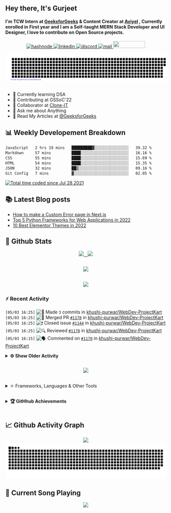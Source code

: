 ## Hey there, It's Gurjeet
#### I'm TCW Intern at [GeeksforGeeks](https://www.geeksforgeeks.org/) & Content Creator at [Aviyel](https://aviyel.com/discussions) , Currently enrolled in First year and I am a Self-taught MERN Stack Developer and UI Designer, I love to contribute on Open Source projects. 

<p align="center">
    <a href="https://gurjeet.hashnode.dev/" target="_blank">
    <img src="https://img.shields.io/badge/@gurjeetsingh-5C87FE?style=for-the-badge&logo=hashnode&logoColor=white" width="130" height="22" alt="hashnode">
    <a href="https://www.linkedin.com/in/gurjeet-singh-virdee-25a476199/" target="_blank">
    <img src="https://img.shields.io/badge/Gurjeet%20Singh%20Virdee-1976D2?style=for-the-badge&logo=linkedin&logoColor=white" width="150" height="22" alt="linkedin">
    <a href="https://discordapp.com/users/916597112882495510" target="_blank">
    <img src="https://img.shields.io/badge/@Guri-5865F2?style=for-the-badge&logo=discord&logoColor=white" width="80" height="22" alt="discord">
    <a href="https://leetcode.com/gurjeetsinghvirdee/" target="_blank">
    <img src="https://img.shields.io/badge/@gurjeetsinghvirdee-FFA116?style=for-the-badge&logo=leetcode&logoColor=white" width="150" height="22" alt="mail">
    <a href = "mailto: gurjeetsinghvirdee@gmail.com" target="_blank"><img src="https://img.shields.io/badge/Say, Hello-D74E43?style=for-the-badge&logo=gmail&logoColor=white" width="100" height="22"></a>
 </p>
 
<p align="center">
    <img src="https://github.com/gurjeetsinghvirdee/gurjeetsinghvirdee/blob/main/gitartwork.svg" />
</p>    
   
 
##         
        
<ul align="left">
  <li> 🏫 Currently learning DSA </li>
  <li> 💜 Contributing at GSSoC'22 </li>
  <li> 🤝 Collaborator at <a href="https://github.com/Rayman-Sodhi/Clone-IT"> Clone-IT </a></li>
  <li> 💬 Ask me about Anything </li>
  <li> 📕 Read My Articles at 
   <a href="https://auth.geeksforgeeks.org/user/gurjeetsinghvirdee/articles" target="_blank">@GeeksforGeeks</a>
 </li>
</ul>  
        
##        
  
## 📊 Weekly Developement Breakdown
  
<!--START_SECTION:waka-->

```text
JavaScript   2 hrs 19 mins   █████████▓░░░░░░░░░░░░░░░   39.32 %
Markdown     57 mins         ████░░░░░░░░░░░░░░░░░░░░░   16.16 %
CSS          55 mins         ████░░░░░░░░░░░░░░░░░░░░░   15.69 %
HTML         54 mins         ████░░░░░░░░░░░░░░░░░░░░░   15.35 %
JSON         32 mins         ██▒░░░░░░░░░░░░░░░░░░░░░░   09.16 %
Git Config   7 mins          ▓░░░░░░░░░░░░░░░░░░░░░░░░   02.05 %
```

<!--END_SECTION:waka--> 

<a href="https://wakatime.com/@ff7098eb-56b3-4619-bbbb-86aad0fce365"><img src="https://wakatime.com/badge/user/ff7098eb-56b3-4619-bbbb-86aad0fce365.svg?style=for-the-badge" alt="Total time coded since Jul 28 2021" /></a>
  
    
## 📚 Latest Blog posts
<!-- BLOG-POST-LIST:START -->
- [How to make a Custom Error page in Next.js](https://gurjeet.hashnode.dev/how-to-make-a-custom-error-page-in-nextjs)
- [Top 5 Python Frameworks for Web Applications in 2022](https://gurjeet.hashnode.dev/top-5-python-frameworks-for-web-applications-in-2022)
- [10 Best Elementor Themes in 2022](https://gurjeet.hashnode.dev/10-best-elementor-themes-in-2022)
<!-- BLOG-POST-LIST:END -->  
  
##
        
## 💫 Github Stats
        
<div align="center">
 <a href="https://github-readme-streak-stats.herokuapp.com/?user=gurjeetsinghvirdee&theme=synthwave" target="_blank">
   <img width="45%" src="https://github-readme-streak-stats.herokuapp.com/?user=gurjeetsinghvirdee&theme=synthwave" /> &nbsp;
 </a>
    
 <a href="https://github-readme-stats.vercel.app/api?username=gurjeetsinghvirdee&show_icons=true&theme=synthwave&include_all_commits=true" target="_blank">
  <img width="45%" src="https://github-readme-stats.vercel.app/api?username=gurjeetsinghvirdee&show_icons=true&theme=synthwave&include_all_commits=true" />
 </a>
</div>      
  
##
        
<div align="center">
   <a href="https://github-readme-stats.vercel.app/api/top-langs/?username=gurjeetsinghvirdee&layout=compact&hide=html&theme=synthwave" target="_blank">
       <img width="43%" src="https://github-readme-stats.vercel.app/api/top-langs/?username=gurjeetsinghvirdee&layout=compact&&theme=synthwave" />  
   </a> 
</div>   

##        
  
<p align="center">
  <img src="https://github-profile-summary-cards.vercel.app/api/cards/profile-details?username=gurjeetsinghvirdee&theme=dracula&hide_border=true" />
</p>
        
### ⚡ Recent Activity     
        
<!--START_SECTION:activity-->  
`[05/03 16:25]` <img alt="📝" src="https://github.com/cheesits456/github-activity-readme/raw/master/icons/commit.png" align="top" height="18"> Made `3` commits in [khushi-purwar/WebDev-ProjectKart](https://github.com/khushi-purwar/WebDev-ProjectKart)  
`[05/03 16:25]` <img alt="🎉" src="https://github.com/cheesits456/github-activity-readme/raw/master/icons/merge.png" align="top" height="18"> Merged PR [`#1170`](https://github.com//khushi-purwar/WebDev-ProjectKart/pull/1170 'Candy Brick Game') in [khushi-purwar/WebDev-ProjectKart](https://github.com/khushi-purwar/WebDev-ProjectKart)  
`[05/03 16:25]` <img alt="❗️" src="https://github.com/cheesits456/github-activity-readme/raw/master/icons/issue.png" align="top" height="18"> Closed issue [`#1144`](https://github.com//khushi-purwar/WebDev-ProjectKart/issues/1144 'Candy Brick Game') in [khushi-purwar/WebDev-ProjectKart](https://github.com/khushi-purwar/WebDev-ProjectKart)  
`[05/03 16:25]` <img alt="🔍" src="https://github.com/cheesits456/github-activity-readme/raw/master/icons/review.png" align="top" height="18"> Reviewed [`#1170`](https://github.com//khushi-purwar/WebDev-ProjectKart/pull/1170 'Candy Brick Game') in [khushi-purwar/WebDev-ProjectKart](https://github.com/khushi-purwar/WebDev-ProjectKart)  
`[05/03 16:15]` <img alt="🗣" src="https://github.com/cheesits456/github-activity-readme/raw/master/icons/comment.png" align="top" height="18"> Commented on [`#1170`](https://github.com//khushi-purwar/WebDev-ProjectKart/issues/1170 'Candy Brick Game') in [khushi-purwar/WebDev-ProjectKart](https://github.com/khushi-purwar/WebDev-ProjectKart)  

<details><summary><b> ⚙️ Show Older Activity</b></summary>

`[05/03 16:13]` <img alt="❗️" src="https://github.com/cheesits456/github-activity-readme/raw/master/icons/issue.png" align="top" height="18"> Closed issue [`#1158`](https://github.com//khushi-purwar/WebDev-ProjectKart/issues/1158 'Airbnb Clone') in [khushi-purwar/WebDev-ProjectKart](https://github.com/khushi-purwar/WebDev-ProjectKart)  
`[05/03 16:13]` <img alt="❗️" src="https://github.com/cheesits456/github-activity-readme/raw/master/icons/issue.png" align="top" height="18"> Reopened issue [`#1158`](https://github.com//khushi-purwar/WebDev-ProjectKart/issues/1158 'Airbnb Clone') in [khushi-purwar/WebDev-ProjectKart](https://github.com/khushi-purwar/WebDev-ProjectKart)  
`[05/03 16:13]` <img alt="❗️" src="https://github.com/cheesits456/github-activity-readme/raw/master/icons/issue.png" align="top" height="18"> Closed issue [`#1158`](https://github.com//khushi-purwar/WebDev-ProjectKart/issues/1158 'Airbnb Clone') in [khushi-purwar/WebDev-ProjectKart](https://github.com/khushi-purwar/WebDev-ProjectKart)  
`[05/03 16:13]` <img alt="🗣" src="https://github.com/cheesits456/github-activity-readme/raw/master/icons/comment.png" align="top" height="18"> Commented on [`#1158`](https://github.com//khushi-purwar/WebDev-ProjectKart/issues/1158 'Airbnb Clone') in [khushi-purwar/WebDev-ProjectKart](https://github.com/khushi-purwar/WebDev-ProjectKart)  
`[05/03 15:37]` <img alt="📝" src="https://github.com/cheesits456/github-activity-readme/raw/master/icons/commit.png" align="top" height="18"> Made `2` commits in [Rayman-Sodhi/Clone-IT](https://github.com/Rayman-Sodhi/Clone-IT)  
`[05/03 15:37]` <img alt="🎉" src="https://github.com/cheesits456/github-activity-readme/raw/master/icons/merge.png" align="top" height="18"> Merged PR [`#431`](https://github.com//Rayman-Sodhi/Clone-IT/pull/431 'Made website changes') in [Rayman-Sodhi/Clone-IT](https://github.com/Rayman-Sodhi/Clone-IT)  
`[05/03 15:37]` <img alt="❗️" src="https://github.com/cheesits456/github-activity-readme/raw/master/icons/issue.png" align="top" height="18"> Closed issue [`#422`](https://github.com//Rayman-Sodhi/Clone-IT/issues/422 'Make changes to the website') in [Rayman-Sodhi/Clone-IT](https://github.com/Rayman-Sodhi/Clone-IT)  
`[05/03 15:36]` <img alt="🔍" src="https://github.com/cheesits456/github-activity-readme/raw/master/icons/review.png" align="top" height="18"> Reviewed [`#431`](https://github.com//Rayman-Sodhi/Clone-IT/pull/431 'Made website changes') in [Rayman-Sodhi/Clone-IT](https://github.com/Rayman-Sodhi/Clone-IT)  
`[05/03 14:21]` <img alt="📝" src="https://github.com/cheesits456/github-activity-readme/raw/master/icons/commit.png" align="top" height="18"> Made `78` commits in [gurjeetsinghvirdee/WebDev-ProjectKart](https://github.com/gurjeetsinghvirdee/WebDev-ProjectKart)  
`[05/03 14:19]` <img alt="📝" src="https://github.com/cheesits456/github-activity-readme/raw/master/icons/commit.png" align="top" height="18"> Made `13` commits in [gurjeetsinghvirdee/GitHubGraduation-2022](https://github.com/gurjeetsinghvirdee/GitHubGraduation-2022)  
`[05/03 13:36]` <img alt="🗣" src="https://github.com/cheesits456/github-activity-readme/raw/master/icons/comment.png" align="top" height="18"> Commented on [`#430`](https://github.com//Rayman-Sodhi/Clone-IT/issues/430 'adding images to zara clone') in [Rayman-Sodhi/Clone-IT](https://github.com/Rayman-Sodhi/Clone-IT)  
`[05/03 13:35]` <img alt="❗️" src="https://github.com/cheesits456/github-activity-readme/raw/master/icons/issue.png" align="top" height="18"> Closed issue [`#429`](https://github.com//Rayman-Sodhi/Clone-IT/issues/429 'Images aren\'t visible in Zara clone') in [Rayman-Sodhi/Clone-IT](https://github.com/Rayman-Sodhi/Clone-IT)  
`[05/03 13:34]` <img alt="🗣" src="https://github.com/cheesits456/github-activity-readme/raw/master/icons/comment.png" align="top" height="18"> Commented on [`#430`](https://github.com//Rayman-Sodhi/Clone-IT/issues/430 'adding images to zara clone') in [Rayman-Sodhi/Clone-IT](https://github.com/Rayman-Sodhi/Clone-IT)  
`[05/03 13:30]` <img alt="📝" src="https://github.com/cheesits456/github-activity-readme/raw/master/icons/commit.png" align="top" height="18"> Made `2` commits in [Rayman-Sodhi/Clone-IT](https://github.com/Rayman-Sodhi/Clone-IT)  
`[05/03 13:30]` <img alt="🎉" src="https://github.com/cheesits456/github-activity-readme/raw/master/icons/merge.png" align="top" height="18"> Merged PR [`#430`](https://github.com//Rayman-Sodhi/Clone-IT/pull/430 'adding images to zara clone') in [Rayman-Sodhi/Clone-IT](https://github.com/Rayman-Sodhi/Clone-IT)  
`[05/03 13:30]` <img alt="🔍" src="https://github.com/cheesits456/github-activity-readme/raw/master/icons/review.png" align="top" height="18"> Reviewed [`#430`](https://github.com//Rayman-Sodhi/Clone-IT/pull/430 'adding images to zara clone') in [Rayman-Sodhi/Clone-IT](https://github.com/Rayman-Sodhi/Clone-IT)  
`[05/03 13:30]` <img alt="🗣" src="https://github.com/cheesits456/github-activity-readme/raw/master/icons/comment.png" align="top" height="18"> Commented on [`#430`](https://github.com//Rayman-Sodhi/Clone-IT/issues/430 'adding images to zara clone') in [Rayman-Sodhi/Clone-IT](https://github.com/Rayman-Sodhi/Clone-IT)  
`[05/03 13:24]` <img alt="🗣" src="https://github.com/cheesits456/github-activity-readme/raw/master/icons/comment.png" align="top" height="18"> Commented on [`#430`](https://github.com//Rayman-Sodhi/Clone-IT/issues/430 'adding images to zara clone') in [Rayman-Sodhi/Clone-IT](https://github.com/Rayman-Sodhi/Clone-IT)  
`[05/03 13:18]` <img alt="🗣" src="https://github.com/cheesits456/github-activity-readme/raw/master/icons/comment.png" align="top" height="18"> Commented on [`#1159`](https://github.com//khushi-purwar/WebDev-ProjectKart/issues/1159 'HealthyZone...-website ') in [khushi-purwar/WebDev-ProjectKart](https://github.com/khushi-purwar/WebDev-ProjectKart)  
`[05/03 13:09]` <img alt="🗣" src="https://github.com/cheesits456/github-activity-readme/raw/master/icons/comment.png" align="top" height="18"> Commented on [`#1159`](https://github.com//khushi-purwar/WebDev-ProjectKart/issues/1159 'HealthyZone...-website ') in [khushi-purwar/WebDev-ProjectKart](https://github.com/khushi-purwar/WebDev-ProjectKart)  
`[05/03 10:17]` <img alt="❗️" src="https://github.com/cheesits456/github-activity-readme/raw/master/icons/issue.png" align="top" height="18"> Closed issue [`#190`](https://github.com//Rayman-Sodhi/Clone-IT/issues/190 'AppleClone TV&Home Page ') in [Rayman-Sodhi/Clone-IT](https://github.com/Rayman-Sodhi/Clone-IT)  
`[05/03 10:15]` <img alt="❗️" src="https://github.com/cheesits456/github-activity-readme/raw/master/icons/issue.png" align="top" height="18"> Opened issue [`#1158`](https://github.com//khushi-purwar/WebDev-ProjectKart/issues/1158 'Airbnb Clone') in [khushi-purwar/WebDev-ProjectKart](https://github.com/khushi-purwar/WebDev-ProjectKart)  
`[05/03 10:13]` <img alt="🗣" src="https://github.com/cheesits456/github-activity-readme/raw/master/icons/comment.png" align="top" height="18"> Commented on [`#428`](https://github.com//Rayman-Sodhi/Clone-IT/issues/428 'Website changes made') in [Rayman-Sodhi/Clone-IT](https://github.com/Rayman-Sodhi/Clone-IT)  
`[05/03 10:08]` <img alt="📝" src="https://github.com/cheesits456/github-activity-readme/raw/master/icons/commit.png" align="top" height="18"> Made `3` commits in [khushi-purwar/WebDev-ProjectKart](https://github.com/khushi-purwar/WebDev-ProjectKart)  
`[05/03 10:08]` <img alt="🎉" src="https://github.com/cheesits456/github-activity-readme/raw/master/icons/merge.png" align="top" height="18"> Merged PR [`#1157`](https://github.com//khushi-purwar/WebDev-ProjectKart/pull/1157 'Moto Racing🚗') in [khushi-purwar/WebDev-ProjectKart](https://github.com/khushi-purwar/WebDev-ProjectKart)  
`[05/03 10:08]` <img alt="❗️" src="https://github.com/cheesits456/github-activity-readme/raw/master/icons/issue.png" align="top" height="18"> Closed issue [`#1103`](https://github.com//khushi-purwar/WebDev-ProjectKart/issues/1103 'Car Racing Game🚗') in [khushi-purwar/WebDev-ProjectKart](https://github.com/khushi-purwar/WebDev-ProjectKart)  
`[05/03 10:07]` <img alt="🔍" src="https://github.com/cheesits456/github-activity-readme/raw/master/icons/review.png" align="top" height="18"> Reviewed [`#1157`](https://github.com//khushi-purwar/WebDev-ProjectKart/pull/1157 'Moto Racing🚗') in [khushi-purwar/WebDev-ProjectKart](https://github.com/khushi-purwar/WebDev-ProjectKart)  
`[05/03 09:59]` <img alt="🔍" src="https://github.com/cheesits456/github-activity-readme/raw/master/icons/review.png" align="top" height="18"> Reviewed [`#428`](https://github.com//Rayman-Sodhi/Clone-IT/pull/428 'Website changes made') in [Rayman-Sodhi/Clone-IT](https://github.com/Rayman-Sodhi/Clone-IT)  
`[05/03 09:57]` <img alt="🗣" src="https://github.com/cheesits456/github-activity-readme/raw/master/icons/comment.png" align="top" height="18"> Commented on [`#430`](https://github.com//Rayman-Sodhi/Clone-IT/issues/430 'adding images to zara clone') in [Rayman-Sodhi/Clone-IT](https://github.com/Rayman-Sodhi/Clone-IT)  
`[05/03 09:37]` <img alt="❗️" src="https://github.com/cheesits456/github-activity-readme/raw/master/icons/issue.png" align="top" height="18"> Closed issue [`#1151`](https://github.com//khushi-purwar/WebDev-ProjectKart/issues/1151 'add Book store ') in [khushi-purwar/WebDev-ProjectKart](https://github.com/khushi-purwar/WebDev-ProjectKart)  
`[05/03 09:37]` <img alt="❗️" src="https://github.com/cheesits456/github-activity-readme/raw/master/icons/issue.png" align="top" height="18"> Closed issue [`#1115`](https://github.com//khushi-purwar/WebDev-ProjectKart/issues/1115 'wall breaker') in [khushi-purwar/WebDev-ProjectKart](https://github.com/khushi-purwar/WebDev-ProjectKart)  
`[05/03 09:33]` <img alt="📝" src="https://github.com/cheesits456/github-activity-readme/raw/master/icons/commit.png" align="top" height="18"> Made `2` commits in [khushi-purwar/WebDev-ProjectKart](https://github.com/khushi-purwar/WebDev-ProjectKart)  
`[05/03 09:33]` <img alt="🎉" src="https://github.com/cheesits456/github-activity-readme/raw/master/icons/merge.png" align="top" height="18"> Merged PR [`#1150`](https://github.com//khushi-purwar/WebDev-ProjectKart/pull/1150 'adding github profile') in [khushi-purwar/WebDev-ProjectKart](https://github.com/khushi-purwar/WebDev-ProjectKart)  
`[05/03 09:33]` <img alt="🔍" src="https://github.com/cheesits456/github-activity-readme/raw/master/icons/review.png" align="top" height="18"> Reviewed [`#1150`](https://github.com//khushi-purwar/WebDev-ProjectKart/pull/1150 'adding github profile') in [khushi-purwar/WebDev-ProjectKart](https://github.com/khushi-purwar/WebDev-ProjectKart)  
`[05/03 09:32]` <img alt="📝" src="https://github.com/cheesits456/github-activity-readme/raw/master/icons/commit.png" align="top" height="18"> Made `2` commits in [khushi-purwar/WebDev-ProjectKart](https://github.com/khushi-purwar/WebDev-ProjectKart)  
`[05/03 09:32]` <img alt="🎉" src="https://github.com/cheesits456/github-activity-readme/raw/master/icons/merge.png" align="top" height="18"> Merged PR [`#1152`](https://github.com//khushi-purwar/WebDev-ProjectKart/pull/1152 'Book Store ') in [khushi-purwar/WebDev-ProjectKart](https://github.com/khushi-purwar/WebDev-ProjectKart)  
`[05/03 09:32]` <img alt="🔍" src="https://github.com/cheesits456/github-activity-readme/raw/master/icons/review.png" align="top" height="18"> Reviewed [`#1152`](https://github.com//khushi-purwar/WebDev-ProjectKart/pull/1152 'Book Store ') in [khushi-purwar/WebDev-ProjectKart](https://github.com/khushi-purwar/WebDev-ProjectKart)  
`[05/03 09:31]` <img alt="🔍" src="https://github.com/cheesits456/github-activity-readme/raw/master/icons/review.png" align="top" height="18"> Reviewed [`#1154`](https://github.com//khushi-purwar/WebDev-ProjectKart/pull/1154 'Weather forecast') in [khushi-purwar/WebDev-ProjectKart](https://github.com/khushi-purwar/WebDev-ProjectKart)  
`[05/03 09:30]` <img alt="📝" src="https://github.com/cheesits456/github-activity-readme/raw/master/icons/commit.png" align="top" height="18"> Made `12` commits in [khushi-purwar/WebDev-ProjectKart](https://github.com/khushi-purwar/WebDev-ProjectKart)  
`[05/03 09:30]` <img alt="🎉" src="https://github.com/cheesits456/github-activity-readme/raw/master/icons/merge.png" align="top" height="18"> Merged PR [`#1137`](https://github.com//khushi-purwar/WebDev-ProjectKart/pull/1137 'Flash Cards') in [khushi-purwar/WebDev-ProjectKart](https://github.com/khushi-purwar/WebDev-ProjectKart)  
`[05/03 09:30]` <img alt="❗️" src="https://github.com/cheesits456/github-activity-readme/raw/master/icons/issue.png" align="top" height="18"> Closed issue [`#1081`](https://github.com//khushi-purwar/WebDev-ProjectKart/issues/1081 'Flash Cards') in [khushi-purwar/WebDev-ProjectKart](https://github.com/khushi-purwar/WebDev-ProjectKart)  
`[05/03 09:29]` <img alt="🔍" src="https://github.com/cheesits456/github-activity-readme/raw/master/icons/review.png" align="top" height="18"> Reviewed [`#1137`](https://github.com//khushi-purwar/WebDev-ProjectKart/pull/1137 'Flash Cards') in [khushi-purwar/WebDev-ProjectKart](https://github.com/khushi-purwar/WebDev-ProjectKart)  
`[05/03 09:28]` <img alt="📝" src="https://github.com/cheesits456/github-activity-readme/raw/master/icons/commit.png" align="top" height="18"> Made `5` commits in [khushi-purwar/WebDev-ProjectKart](https://github.com/khushi-purwar/WebDev-ProjectKart)  
`[05/03 09:28]` <img alt="🎉" src="https://github.com/cheesits456/github-activity-readme/raw/master/icons/merge.png" align="top" height="18"> Merged PR [`#1140`](https://github.com//khushi-purwar/WebDev-ProjectKart/pull/1140 'Added Automorphic Number Checker') in [khushi-purwar/WebDev-ProjectKart](https://github.com/khushi-purwar/WebDev-ProjectKart)  
`[05/03 09:28]` <img alt="❗️" src="https://github.com/cheesits456/github-activity-readme/raw/master/icons/issue.png" align="top" height="18"> Closed issue [`#1014`](https://github.com//khushi-purwar/WebDev-ProjectKart/issues/1014 'Adding an Automorphic Number Checker') in [khushi-purwar/WebDev-ProjectKart](https://github.com/khushi-purwar/WebDev-ProjectKart)  
`[05/03 09:27]` <img alt="🔍" src="https://github.com/cheesits456/github-activity-readme/raw/master/icons/review.png" align="top" height="18"> Reviewed [`#1140`](https://github.com//khushi-purwar/WebDev-ProjectKart/pull/1140 'Added Automorphic Number Checker') in [khushi-purwar/WebDev-ProjectKart](https://github.com/khushi-purwar/WebDev-ProjectKart)  
`[05/03 08:50]` <img alt="✅" src="https://github.com/cheesits456/github-activity-readme/raw/master/icons/pr-open.png" align="top" height="18"> Opened PR [`#824`](https://github.com//education/GitHubGraduation-2022/pull/824 'Added gurjeetsinghvirdee.md') in [education/GitHubGraduation-2022](https://github.com/education/GitHubGraduation-2022)  
`[05/03 08:49]` <img alt="📝" src="https://github.com/cheesits456/github-activity-readme/raw/master/icons/commit.png" align="top" height="18"> Made `1` commit in [gurjeetsinghvirdee/GitHubGraduation-2022](https://github.com/gurjeetsinghvirdee/GitHubGraduation-2022)  
`[05/03 08:45]` <img alt="🍴" src="https://github.com/cheesits456/github-activity-readme/raw/master/icons/fork.png" align="top" height="18"> Forked [education/GitHubGraduation-2022](https://github.com/education/GitHubGraduation-2022) to [gurjeetsinghvirdee/GitHubGraduation-2022](https://github.com/gurjeetsinghvirdee/GitHubGraduation-2022)  
`[05/03 08:37]` <img alt="📝" src="https://github.com/cheesits456/github-activity-readme/raw/master/icons/commit.png" align="top" height="18"> Made `3` commits in [gurjeetsinghvirdee/GitHubGraduation-2022](https://github.com/gurjeetsinghvirdee/GitHubGraduation-2022)  
`[05/03 08:23]` <img alt="✅" src="https://github.com/cheesits456/github-activity-readme/raw/master/icons/pr-open.png" align="top" height="18"> Opened PR [`#681`](https://github.com//education/GitHubGraduation-2022/pull/681 'Added gurjeetsinghvirdee.md') in [education/GitHubGraduation-2022](https://github.com/education/GitHubGraduation-2022)  
`[05/03 08:22]` <img alt="📝" src="https://github.com/cheesits456/github-activity-readme/raw/master/icons/commit.png" align="top" height="18"> Made `1` commit in [gurjeetsinghvirdee/GitHubGraduation-2022](https://github.com/gurjeetsinghvirdee/GitHubGraduation-2022)  
`[05/03 08:19]` <img alt="🍴" src="https://github.com/cheesits456/github-activity-readme/raw/master/icons/fork.png" align="top" height="18"> Forked [education/GitHubGraduation-2022](https://github.com/education/GitHubGraduation-2022) to [gurjeetsinghvirdee/GitHubGraduation-2022](https://github.com/gurjeetsinghvirdee/GitHubGraduation-2022)  
`[05/03 08:18]` <img alt="❌" src="https://github.com/cheesits456/github-activity-readme/raw/master/icons/pr-close.png" align="top" height="18"> Closed PR [`#609`](https://github.com//education/GitHubGraduation-2022/pull/609 'Create gurjeetsinghvirdee.md') in [education/GitHubGraduation-2022](https://github.com/education/GitHubGraduation-2022)  
`[05/03 08:12]` <img alt="✅" src="https://github.com/cheesits456/github-activity-readme/raw/master/icons/pr-open.png" align="top" height="18"> Opened PR [`#609`](https://github.com//education/GitHubGraduation-2022/pull/609 'Create gurjeetsinghvirdee.md') in [education/GitHubGraduation-2022](https://github.com/education/GitHubGraduation-2022)  
`[05/03 08:11]` <img alt="📝" src="https://github.com/cheesits456/github-activity-readme/raw/master/icons/commit.png" align="top" height="18"> Made `6` commits in [gurjeetsinghvirdee/GitHubGraduation-2022](https://github.com/gurjeetsinghvirdee/GitHubGraduation-2022)  
`[05/03 07:53]` <img alt="🍴" src="https://github.com/cheesits456/github-activity-readme/raw/master/icons/fork.png" align="top" height="18"> Forked [education/GitHubGraduation-2022](https://github.com/education/GitHubGraduation-2022) to [gurjeetsinghvirdee/GitHubGraduation-2022](https://github.com/gurjeetsinghvirdee/GitHubGraduation-2022)  
`[05/03 07:47]` <img alt="📝" src="https://github.com/cheesits456/github-activity-readme/raw/master/icons/commit.png" align="top" height="18"> Made `6` commits in [khushi-purwar/WebDev-ProjectKart](https://github.com/khushi-purwar/WebDev-ProjectKart)  
`[05/03 07:47]` <img alt="🎉" src="https://github.com/cheesits456/github-activity-readme/raw/master/icons/merge.png" align="top" height="18"> Merged PR [`#1135`](https://github.com//khushi-purwar/WebDev-ProjectKart/pull/1135 'Weight Converter') in [khushi-purwar/WebDev-ProjectKart](https://github.com/khushi-purwar/WebDev-ProjectKart)  
`[05/03 07:47]` <img alt="🗣" src="https://github.com/cheesits456/github-activity-readme/raw/master/icons/comment.png" align="top" height="18"> Commented on [`#1135`](https://github.com//khushi-purwar/WebDev-ProjectKart/issues/1135 'Weight Converter') in [khushi-purwar/WebDev-ProjectKart](https://github.com/khushi-purwar/WebDev-ProjectKart)  
`[05/03 07:46]` <img alt="🔍" src="https://github.com/cheesits456/github-activity-readme/raw/master/icons/review.png" align="top" height="18"> Reviewed [`#1135`](https://github.com//khushi-purwar/WebDev-ProjectKart/pull/1135 'Weight Converter') in [khushi-purwar/WebDev-ProjectKart](https://github.com/khushi-purwar/WebDev-ProjectKart)  
`[05/03 05:38]` <img alt="📝" src="https://github.com/cheesits456/github-activity-readme/raw/master/icons/commit.png" align="top" height="18"> Made `2` commits in [khushi-purwar/WebDev-ProjectKart](https://github.com/khushi-purwar/WebDev-ProjectKart)  
`[05/03 05:38]` <img alt="🎉" src="https://github.com/cheesits456/github-activity-readme/raw/master/icons/merge.png" align="top" height="18"> Merged PR [`#1110`](https://github.com//khushi-purwar/WebDev-ProjectKart/pull/1110 'Added COVID-19 Blog site') in [khushi-purwar/WebDev-ProjectKart](https://github.com/khushi-purwar/WebDev-ProjectKart)  
`[05/03 05:38]` <img alt="❗️" src="https://github.com/cheesits456/github-activity-readme/raw/master/icons/issue.png" align="top" height="18"> Closed issue [`#861`](https://github.com//khushi-purwar/WebDev-ProjectKart/issues/861 'Add COVID-19 Blog site') in [khushi-purwar/WebDev-ProjectKart](https://github.com/khushi-purwar/WebDev-ProjectKart)  
`[05/03 05:37]` <img alt="🔍" src="https://github.com/cheesits456/github-activity-readme/raw/master/icons/review.png" align="top" height="18"> Reviewed [`#1110`](https://github.com//khushi-purwar/WebDev-ProjectKart/pull/1110 'Added COVID-19 Blog site') in [khushi-purwar/WebDev-ProjectKart](https://github.com/khushi-purwar/WebDev-ProjectKart)  
`[05/03 05:36]` <img alt="🔍" src="https://github.com/cheesits456/github-activity-readme/raw/master/icons/review.png" align="top" height="18"> Reviewed [`#1128`](https://github.com//khushi-purwar/WebDev-ProjectKart/pull/1128 'Adding a Personal Portfolio Template') in [khushi-purwar/WebDev-ProjectKart](https://github.com/khushi-purwar/WebDev-ProjectKart)  
`[05/03 05:36]` <img alt="🔍" src="https://github.com/cheesits456/github-activity-readme/raw/master/icons/review.png" align="top" height="18"> Reviewed [`#1128`](https://github.com//khushi-purwar/WebDev-ProjectKart/pull/1128 'Adding a Personal Portfolio Template') in [khushi-purwar/WebDev-ProjectKart](https://github.com/khushi-purwar/WebDev-ProjectKart)  
`[05/03 05:34]` <img alt="📝" src="https://github.com/cheesits456/github-activity-readme/raw/master/icons/commit.png" align="top" height="18"> Made `17` commits in [khushi-purwar/WebDev-ProjectKart](https://github.com/khushi-purwar/WebDev-ProjectKart)  
`[05/03 05:34]` <img alt="🎉" src="https://github.com/cheesits456/github-activity-readme/raw/master/icons/merge.png" align="top" height="18"> Merged PR [`#1145`](https://github.com//khushi-purwar/WebDev-ProjectKart/pull/1145 'Flip Card Game') in [khushi-purwar/WebDev-ProjectKart](https://github.com/khushi-purwar/WebDev-ProjectKart)  
`[05/03 05:34]` <img alt="❗️" src="https://github.com/cheesits456/github-activity-readme/raw/master/icons/issue.png" align="top" height="18"> Closed issue [`#858`](https://github.com//khushi-purwar/WebDev-ProjectKart/issues/858 'Flip Card Game') in [khushi-purwar/WebDev-ProjectKart](https://github.com/khushi-purwar/WebDev-ProjectKart)  
`[05/03 05:34]` <img alt="🔍" src="https://github.com/cheesits456/github-activity-readme/raw/master/icons/review.png" align="top" height="18"> Reviewed [`#1145`](https://github.com//khushi-purwar/WebDev-ProjectKart/pull/1145 'Flip Card Game') in [khushi-purwar/WebDev-ProjectKart](https://github.com/khushi-purwar/WebDev-ProjectKart)  
`[05/03 05:33]` <img alt="🗣" src="https://github.com/cheesits456/github-activity-readme/raw/master/icons/comment.png" align="top" height="18"> Commented on [`#1105`](https://github.com//khushi-purwar/WebDev-ProjectKart/issues/1105 'Added Location Tracker') in [khushi-purwar/WebDev-ProjectKart](https://github.com/khushi-purwar/WebDev-ProjectKart)  
`[05/03 05:02]` <img alt="🗣" src="https://github.com/cheesits456/github-activity-readme/raw/master/icons/comment.png" align="top" height="18"> Commented on [`#1145`](https://github.com//khushi-purwar/WebDev-ProjectKart/issues/1145 'Flip Card Game') in [khushi-purwar/WebDev-ProjectKart](https://github.com/khushi-purwar/WebDev-ProjectKart)  
`[05/03 04:38]` <img alt="📝" src="https://github.com/cheesits456/github-activity-readme/raw/master/icons/commit.png" align="top" height="18"> Made `3` commits in [khushi-purwar/WebDev-ProjectKart](https://github.com/khushi-purwar/WebDev-ProjectKart)  
`[05/03 04:38]` <img alt="🎉" src="https://github.com/cheesits456/github-activity-readme/raw/master/icons/merge.png" align="top" height="18"> Merged PR [`#1126`](https://github.com//khushi-purwar/WebDev-ProjectKart/pull/1126 'Syntra Digital Agency UI added') in [khushi-purwar/WebDev-ProjectKart](https://github.com/khushi-purwar/WebDev-ProjectKart)  
`[05/03 04:38]` <img alt="❗️" src="https://github.com/cheesits456/github-activity-readme/raw/master/icons/issue.png" align="top" height="18"> Closed issue [`#1104`](https://github.com//khushi-purwar/WebDev-ProjectKart/issues/1104 'Syntra Digital Agency UI') in [khushi-purwar/WebDev-ProjectKart](https://github.com/khushi-purwar/WebDev-ProjectKart)  
`[05/03 04:38]` <img alt="🔍" src="https://github.com/cheesits456/github-activity-readme/raw/master/icons/review.png" align="top" height="18"> Reviewed [`#1126`](https://github.com//khushi-purwar/WebDev-ProjectKart/pull/1126 'Syntra Digital Agency UI added') in [khushi-purwar/WebDev-ProjectKart](https://github.com/khushi-purwar/WebDev-ProjectKart)  
`[05/03 04:36]` <img alt="📝" src="https://github.com/cheesits456/github-activity-readme/raw/master/icons/commit.png" align="top" height="18"> Made `2` commits in [khushi-purwar/WebDev-ProjectKart](https://github.com/khushi-purwar/WebDev-ProjectKart)  
`[05/03 04:36]` <img alt="🎉" src="https://github.com/cheesits456/github-activity-readme/raw/master/icons/merge.png" align="top" height="18"> Merged PR [`#1116`](https://github.com//khushi-purwar/WebDev-ProjectKart/pull/1116 'wall breaker') in [khushi-purwar/WebDev-ProjectKart](https://github.com/khushi-purwar/WebDev-ProjectKart)  
`[05/03 04:36]` <img alt="🔍" src="https://github.com/cheesits456/github-activity-readme/raw/master/icons/review.png" align="top" height="18"> Reviewed [`#1116`](https://github.com//khushi-purwar/WebDev-ProjectKart/pull/1116 'wall breaker') in [khushi-purwar/WebDev-ProjectKart](https://github.com/khushi-purwar/WebDev-ProjectKart)  
`[05/03 04:34]` <img alt="📝" src="https://github.com/cheesits456/github-activity-readme/raw/master/icons/commit.png" align="top" height="18"> Made `11` commits in [khushi-purwar/WebDev-ProjectKart](https://github.com/khushi-purwar/WebDev-ProjectKart)  
`[05/03 04:34]` <img alt="🎉" src="https://github.com/cheesits456/github-activity-readme/raw/master/icons/merge.png" align="top" height="18"> Merged PR [`#1136`](https://github.com//khushi-purwar/WebDev-ProjectKart/pull/1136 'Budget App') in [khushi-purwar/WebDev-ProjectKart](https://github.com/khushi-purwar/WebDev-ProjectKart)  
`[05/03 04:34]` <img alt="❗️" src="https://github.com/cheesits456/github-activity-readme/raw/master/icons/issue.png" align="top" height="18"> Closed issue [`#1065`](https://github.com//khushi-purwar/WebDev-ProjectKart/issues/1065 'Budget App') in [khushi-purwar/WebDev-ProjectKart](https://github.com/khushi-purwar/WebDev-ProjectKart)  
`[05/03 04:34]` <img alt="🔍" src="https://github.com/cheesits456/github-activity-readme/raw/master/icons/review.png" align="top" height="18"> Reviewed [`#1136`](https://github.com//khushi-purwar/WebDev-ProjectKart/pull/1136 'Budget App') in [khushi-purwar/WebDev-ProjectKart](https://github.com/khushi-purwar/WebDev-ProjectKart)  
`[05/03 04:33]` <img alt="📝" src="https://github.com/cheesits456/github-activity-readme/raw/master/icons/commit.png" align="top" height="18"> Made `3` commits in [khushi-purwar/WebDev-ProjectKart](https://github.com/khushi-purwar/WebDev-ProjectKart)  
`[05/03 04:33]` <img alt="🎉" src="https://github.com/cheesits456/github-activity-readme/raw/master/icons/merge.png" align="top" height="18"> Merged PR [`#1108`](https://github.com//khushi-purwar/WebDev-ProjectKart/pull/1108 'Snapchat clone') in [khushi-purwar/WebDev-ProjectKart](https://github.com/khushi-purwar/WebDev-ProjectKart)  
`[05/03 04:33]` <img alt="❗️" src="https://github.com/cheesits456/github-activity-readme/raw/master/icons/issue.png" align="top" height="18"> Closed issue [`#915`](https://github.com//khushi-purwar/WebDev-ProjectKart/issues/915 'Add Snapchat Clone') in [khushi-purwar/WebDev-ProjectKart](https://github.com/khushi-purwar/WebDev-ProjectKart)  
`[05/03 04:33]` <img alt="📝" src="https://github.com/cheesits456/github-activity-readme/raw/master/icons/commit.png" align="top" height="18"> Made `3` commits in [khushi-purwar/WebDev-ProjectKart](https://github.com/khushi-purwar/WebDev-ProjectKart)  
`[05/03 04:33]` <img alt="🎉" src="https://github.com/cheesits456/github-activity-readme/raw/master/icons/merge.png" align="top" height="18"> Merged PR [`#1111`](https://github.com//khushi-purwar/WebDev-ProjectKart/pull/1111 'Issue 1085-Created Landing Page of a Gym Webste') in [khushi-purwar/WebDev-ProjectKart](https://github.com/khushi-purwar/WebDev-ProjectKart)  
`[05/03 04:33]` <img alt="❗️" src="https://github.com/cheesits456/github-activity-readme/raw/master/icons/issue.png" align="top" height="18"> Closed issue [`#1085`](https://github.com//khushi-purwar/WebDev-ProjectKart/issues/1085 'Landing Page of a Gym Website') in [khushi-purwar/WebDev-ProjectKart](https://github.com/khushi-purwar/WebDev-ProjectKart)  
`[05/03 04:32]` <img alt="📝" src="https://github.com/cheesits456/github-activity-readme/raw/master/icons/commit.png" align="top" height="18"> Made `4` commits in [khushi-purwar/WebDev-ProjectKart](https://github.com/khushi-purwar/WebDev-ProjectKart)  
`[05/03 04:32]` <img alt="🎉" src="https://github.com/cheesits456/github-activity-readme/raw/master/icons/merge.png" align="top" height="18"> Merged PR [`#1147`](https://github.com//khushi-purwar/WebDev-ProjectKart/pull/1147 'PUMA-Clone created') in [khushi-purwar/WebDev-ProjectKart](https://github.com/khushi-purwar/WebDev-ProjectKart)  
`[05/03 04:32]` <img alt="❗️" src="https://github.com/cheesits456/github-activity-readme/raw/master/icons/issue.png" align="top" height="18"> Closed issue [`#740`](https://github.com//khushi-purwar/WebDev-ProjectKart/issues/740 'Create a UI Clone of Puma India') in [khushi-purwar/WebDev-ProjectKart](https://github.com/khushi-purwar/WebDev-ProjectKart)  
`[05/03 04:32]` <img alt="📝" src="https://github.com/cheesits456/github-activity-readme/raw/master/icons/commit.png" align="top" height="18"> Made `2` commits in [khushi-purwar/WebDev-ProjectKart](https://github.com/khushi-purwar/WebDev-ProjectKart)  
`[05/03 04:32]` <img alt="🎉" src="https://github.com/cheesits456/github-activity-readme/raw/master/icons/merge.png" align="top" height="18"> Merged PR [`#1148`](https://github.com//khushi-purwar/WebDev-ProjectKart/pull/1148 'adding music player') in [khushi-purwar/WebDev-ProjectKart](https://github.com/khushi-purwar/WebDev-ProjectKart)  
`[05/03 04:31]` <img alt="🔍" src="https://github.com/cheesits456/github-activity-readme/raw/master/icons/review.png" align="top" height="18"> Reviewed [`#1105`](https://github.com//khushi-purwar/WebDev-ProjectKart/pull/1105 'Added Location Tracker') in [khushi-purwar/WebDev-ProjectKart](https://github.com/khushi-purwar/WebDev-ProjectKart)  
`[05/03 04:31]` <img alt="🗣" src="https://github.com/cheesits456/github-activity-readme/raw/master/icons/comment.png" align="top" height="18"> Commented on [`#337`](https://github.com//khushi-purwar/WebDev-ProjectKart/issues/337 'Added DnD Dashboard Clone code to the repo!') in [khushi-purwar/WebDev-ProjectKart](https://github.com/khushi-purwar/WebDev-ProjectKart)  
`[05/03 04:29]` <img alt="🔍" src="https://github.com/cheesits456/github-activity-readme/raw/master/icons/review.png" align="top" height="18"> Reviewed [`#1108`](https://github.com//khushi-purwar/WebDev-ProjectKart/pull/1108 'Snapchat clone') in [khushi-purwar/WebDev-ProjectKart](https://github.com/khushi-purwar/WebDev-ProjectKart)  
`[05/03 04:28]` <img alt="🔍" src="https://github.com/cheesits456/github-activity-readme/raw/master/icons/review.png" align="top" height="18"> Reviewed [`#1147`](https://github.com//khushi-purwar/WebDev-ProjectKart/pull/1147 'PUMA-Clone created') in [khushi-purwar/WebDev-ProjectKart](https://github.com/khushi-purwar/WebDev-ProjectKart)  
`[05/03 04:24]` <img alt="🔍" src="https://github.com/cheesits456/github-activity-readme/raw/master/icons/review.png" align="top" height="18"> Reviewed [`#1111`](https://github.com//khushi-purwar/WebDev-ProjectKart/pull/1111 'Issue 1085-Created Landing Page of a Gym Webste') in [khushi-purwar/WebDev-ProjectKart](https://github.com/khushi-purwar/WebDev-ProjectKart)  
`[05/03 04:23]` <img alt="❗️" src="https://github.com/cheesits456/github-activity-readme/raw/master/icons/issue.png" align="top" height="18"> Closed issue [`#1102`](https://github.com//khushi-purwar/WebDev-ProjectKart/issues/1102 'Read Me First ⚠️') in [khushi-purwar/WebDev-ProjectKart](https://github.com/khushi-purwar/WebDev-ProjectKart)  
`[05/03 04:22]` <img alt="🗣" src="https://github.com/cheesits456/github-activity-readme/raw/master/icons/comment.png" align="top" height="18"> Commented on [`#1146`](https://github.com//khushi-purwar/WebDev-ProjectKart/issues/1146 'Want to Improve the ui of breakout game') in [khushi-purwar/WebDev-ProjectKart](https://github.com/khushi-purwar/WebDev-ProjectKart)  
`[05/03 04:21]` <img alt="❌" src="https://github.com/cheesits456/github-activity-readme/raw/master/icons/pr-close.png" align="top" height="18"> Closed PR [`#337`](https://github.com//khushi-purwar/WebDev-ProjectKart/pull/337 'Added DnD Dashboard Clone code to the repo!') in [khushi-purwar/WebDev-ProjectKart](https://github.com/khushi-purwar/WebDev-ProjectKart)  
`[05/03 04:18]` <img alt="🔍" src="https://github.com/cheesits456/github-activity-readme/raw/master/icons/review.png" align="top" height="18"> Reviewed [`#1147`](https://github.com//khushi-purwar/WebDev-ProjectKart/pull/1147 'PUMA-Clone created') in [khushi-purwar/WebDev-ProjectKart](https://github.com/khushi-purwar/WebDev-ProjectKart)  
`[05/03 04:16]` <img alt="🔍" src="https://github.com/cheesits456/github-activity-readme/raw/master/icons/review.png" align="top" height="18"> Reviewed [`#1145`](https://github.com//khushi-purwar/WebDev-ProjectKart/pull/1145 'Flip Card Game') in [khushi-purwar/WebDev-ProjectKart](https://github.com/khushi-purwar/WebDev-ProjectKart)  
`[05/03 04:16]` <img alt="🗣" src="https://github.com/cheesits456/github-activity-readme/raw/master/icons/comment.png" align="top" height="18"> Commented on [`#1145`](https://github.com//khushi-purwar/WebDev-ProjectKart/issues/1145 'Flip Card Game') in [khushi-purwar/WebDev-ProjectKart](https://github.com/khushi-purwar/WebDev-ProjectKart)  
`[05/03 04:15]` <img alt="🔍" src="https://github.com/cheesits456/github-activity-readme/raw/master/icons/review.png" align="top" height="18"> Reviewed [`#1148`](https://github.com//khushi-purwar/WebDev-ProjectKart/pull/1148 'adding music player') in [khushi-purwar/WebDev-ProjectKart](https://github.com/khushi-purwar/WebDev-ProjectKart)  
`[05/03 04:14]` <img alt="📝" src="https://github.com/cheesits456/github-activity-readme/raw/master/icons/commit.png" align="top" height="18"> Made `1` commit in [khushi-purwar/WebDev-ProjectKart](https://github.com/khushi-purwar/WebDev-ProjectKart)  
`[05/02 17:07]` <img alt="📝" src="https://github.com/cheesits456/github-activity-readme/raw/master/icons/commit.png" align="top" height="18"> Made `38` commits in [gurjeetsinghvirdee/WebDev-ProjectKart](https://github.com/gurjeetsinghvirdee/WebDev-ProjectKart)  
`[05/02 16:32]` <img alt="🗣" src="https://github.com/cheesits456/github-activity-readme/raw/master/icons/comment.png" align="top" height="18"> Commented on [`#427`](https://github.com//Rayman-Sodhi/Clone-IT/issues/427 'Dribble Clone') in [Rayman-Sodhi/Clone-IT](https://github.com/Rayman-Sodhi/Clone-IT)  
`[05/02 16:31]` <img alt="📝" src="https://github.com/cheesits456/github-activity-readme/raw/master/icons/commit.png" align="top" height="18"> Made `1` commit in [gurjeetsinghvirdee/Clone-IT](https://github.com/gurjeetsinghvirdee/Clone-IT)  
`[05/02 16:24]` <img alt="✅" src="https://github.com/cheesits456/github-activity-readme/raw/master/icons/pr-open.png" align="top" height="18"> Opened PR [`#427`](https://github.com//Rayman-Sodhi/Clone-IT/pull/427 'Dribble Clone') in [Rayman-Sodhi/Clone-IT](https://github.com/Rayman-Sodhi/Clone-IT)  
`[05/02 16:16]` <img alt="📝" src="https://github.com/cheesits456/github-activity-readme/raw/master/icons/commit.png" align="top" height="18"> Made `3` commits in [gurjeetsinghvirdee/Clone-IT](https://github.com/gurjeetsinghvirdee/Clone-IT)  
`[05/02 16:04]` <img alt="📂" src="https://github.com/cheesits456/github-activity-readme/raw/master/icons/create-branch.png" align="top" height="18"> Created branch [`tribble`](https://github.com/gurjeetsinghvirdee/Clone-IT/tree/tribble) in [gurjeetsinghvirdee/Clone-IT](https://github.com/gurjeetsinghvirdee/Clone-IT)  
`[05/02 16:01]` <img alt="📝" src="https://github.com/cheesits456/github-activity-readme/raw/master/icons/commit.png" align="top" height="18"> Made `11` commits in [gurjeetsinghvirdee/Clone-IT](https://github.com/gurjeetsinghvirdee/Clone-IT)  
`[05/02 15:43]` <img alt="📂" src="https://github.com/cheesits456/github-activity-readme/raw/master/icons/create-branch.png" align="top" height="18"> Created branch [`dribble`](https://github.com/gurjeetsinghvirdee/Clone-IT/tree/dribble) in [gurjeetsinghvirdee/Clone-IT](https://github.com/gurjeetsinghvirdee/Clone-IT)  
`[05/02 15:27]` <img alt="📝" src="https://github.com/cheesits456/github-activity-readme/raw/master/icons/commit.png" align="top" height="18"> Made `38` commits in [gurjeetsinghvirdee/Clone-IT](https://github.com/gurjeetsinghvirdee/Clone-IT)  
`[05/02 15:05]` <img alt="🗣" src="https://github.com/cheesits456/github-activity-readme/raw/master/icons/comment.png" align="top" height="18"> Commented on [`#418`](https://github.com//Rayman-Sodhi/Clone-IT/issues/418 'Plantix clone') in [Rayman-Sodhi/Clone-IT](https://github.com/Rayman-Sodhi/Clone-IT)  
`[05/02 14:36]` <img alt="🗣" src="https://github.com/cheesits456/github-activity-readme/raw/master/icons/comment.png" align="top" height="18"> Commented on [`#1137`](https://github.com//khushi-purwar/WebDev-ProjectKart/issues/1137 'Flash Cards') in [khushi-purwar/WebDev-ProjectKart](https://github.com/khushi-purwar/WebDev-ProjectKart)  
`[05/02 14:12]` <img alt="🗣" src="https://github.com/cheesits456/github-activity-readme/raw/master/icons/comment.png" align="top" height="18"> Commented on [`#1137`](https://github.com//khushi-purwar/WebDev-ProjectKart/issues/1137 'Flash Cards') in [khushi-purwar/WebDev-ProjectKart](https://github.com/khushi-purwar/WebDev-ProjectKart)  
`[05/02 13:08]` <img alt="🗣" src="https://github.com/cheesits456/github-activity-readme/raw/master/icons/comment.png" align="top" height="18"> Commented on [`#421`](https://github.com//Rayman-Sodhi/Clone-IT/issues/421 'Behance Clone') in [Rayman-Sodhi/Clone-IT](https://github.com/Rayman-Sodhi/Clone-IT)  
`[05/02 13:08]` <img alt="📝" src="https://github.com/cheesits456/github-activity-readme/raw/master/icons/commit.png" align="top" height="18"> Made `6` commits in [gurjeetsinghvirdee/Clone-IT](https://github.com/gurjeetsinghvirdee/Clone-IT)  
`[05/01 16:28]` <img alt="🗣" src="https://github.com/cheesits456/github-activity-readme/raw/master/icons/comment.png" align="top" height="18"> Commented on [`#60`](https://github.com//KaizenGirl1111/GSGrihSangini/issues/60 'UI improvement of login/signup page') in [KaizenGirl1111/GSGrihSangini](https://github.com/KaizenGirl1111/GSGrihSangini)  
`[05/01 16:28]` <img alt="❗️" src="https://github.com/cheesits456/github-activity-readme/raw/master/icons/issue.png" align="top" height="18"> Opened issue [`#60`](https://github.com//KaizenGirl1111/GSGrihSangini/issues/60 'UI improvement of login/signup page') in [KaizenGirl1111/GSGrihSangini](https://github.com/KaizenGirl1111/GSGrihSangini)  
`[05/01 16:23]` <img alt="📝" src="https://github.com/cheesits456/github-activity-readme/raw/master/icons/commit.png" align="top" height="18"> Made `2` commits in [gurjeetsinghvirdee/GSGrihSangini](https://github.com/gurjeetsinghvirdee/GSGrihSangini)  
`[05/01 16:23]` <img alt="🎉" src="https://github.com/cheesits456/github-activity-readme/raw/master/icons/merge.png" align="top" height="18"> Merged PR [`#1`](https://github.com//gurjeetsinghvirdee/GSGrihSangini/pull/1 '[ImgBot] Optimize images') in [gurjeetsinghvirdee/GSGrihSangini](https://github.com/gurjeetsinghvirdee/GSGrihSangini)  
`[05/01 16:22]` <img alt="📝" src="https://github.com/cheesits456/github-activity-readme/raw/master/icons/commit.png" align="top" height="18"> Made `8` commits in [gurjeetsinghvirdee/GSGrihSangini](https://github.com/gurjeetsinghvirdee/GSGrihSangini)  
`[05/01 16:13]` <img alt="🗣" src="https://github.com/cheesits456/github-activity-readme/raw/master/icons/comment.png" align="top" height="18"> Commented on [`#1117`](https://github.com//khushi-purwar/WebDev-ProjectKart/issues/1117 'adding github profile') in [khushi-purwar/WebDev-ProjectKart](https://github.com/khushi-purwar/WebDev-ProjectKart)  
`[05/01 13:10]` <img alt="📝" src="https://github.com/cheesits456/github-activity-readme/raw/master/icons/commit.png" align="top" height="18"> Made `5` commits in [Rayman-Sodhi/Clone-IT](https://github.com/Rayman-Sodhi/Clone-IT)  
`[05/01 13:10]` <img alt="🎉" src="https://github.com/cheesits456/github-activity-readme/raw/master/icons/merge.png" align="top" height="18"> Merged PR [`#425`](https://github.com//Rayman-Sodhi/Clone-IT/pull/425 'Added Google Maps Clone') in [Rayman-Sodhi/Clone-IT](https://github.com/Rayman-Sodhi/Clone-IT)  
`[05/01 13:10]` <img alt="❗️" src="https://github.com/cheesits456/github-activity-readme/raw/master/icons/issue.png" align="top" height="18"> Closed issue [`#423`](https://github.com//Rayman-Sodhi/Clone-IT/issues/423 'Google Maps Clone') in [Rayman-Sodhi/Clone-IT](https://github.com/Rayman-Sodhi/Clone-IT)  
`[05/01 13:09]` <img alt="🔍" src="https://github.com/cheesits456/github-activity-readme/raw/master/icons/review.png" align="top" height="18"> Reviewed [`#425`](https://github.com//Rayman-Sodhi/Clone-IT/pull/425 'Added Google Maps Clone') in [Rayman-Sodhi/Clone-IT](https://github.com/Rayman-Sodhi/Clone-IT)  
`[05/01 06:26]` <img alt="🎉" src="https://github.com/cheesits456/github-activity-readme/raw/master/icons/merge.png" align="top" height="18"> Merged PR [`#1099`](https://github.com//khushi-purwar/WebDev-ProjectKart/pull/1099 'Palindrome checker') in [khushi-purwar/WebDev-ProjectKart](https://github.com/khushi-purwar/WebDev-ProjectKart)  
`[05/01 06:26]` <img alt="📝" src="https://github.com/cheesits456/github-activity-readme/raw/master/icons/commit.png" align="top" height="18"> Made `8` commits in [khushi-purwar/WebDev-ProjectKart](https://github.com/khushi-purwar/WebDev-ProjectKart)  
`[05/01 06:26]` <img alt="🔍" src="https://github.com/cheesits456/github-activity-readme/raw/master/icons/review.png" align="top" height="18"> Reviewed [`#1099`](https://github.com//khushi-purwar/WebDev-ProjectKart/pull/1099 'Palindrome checker') in [khushi-purwar/WebDev-ProjectKart](https://github.com/khushi-purwar/WebDev-ProjectKart)  
`[05/01 01:22]` <img alt="📝" src="https://github.com/cheesits456/github-activity-readme/raw/master/icons/commit.png" align="top" height="18"> Made `8` commits in [khushi-purwar/WebDev-ProjectKart](https://github.com/khushi-purwar/WebDev-ProjectKart)  
`[05/01 01:22]` <img alt="🎉" src="https://github.com/cheesits456/github-activity-readme/raw/master/icons/merge.png" align="top" height="18"> Merged PR [`#1090`](https://github.com//khushi-purwar/WebDev-ProjectKart/pull/1090 'Height Converter') in [khushi-purwar/WebDev-ProjectKart](https://github.com/khushi-purwar/WebDev-ProjectKart)  
`[05/01 01:22]` <img alt="❗️" src="https://github.com/cheesits456/github-activity-readme/raw/master/icons/issue.png" align="top" height="18"> Closed issue [`#1069`](https://github.com//khushi-purwar/WebDev-ProjectKart/issues/1069 'Height Converter') in [khushi-purwar/WebDev-ProjectKart](https://github.com/khushi-purwar/WebDev-ProjectKart)  
`[05/01 01:22]` <img alt="🔍" src="https://github.com/cheesits456/github-activity-readme/raw/master/icons/review.png" align="top" height="18"> Reviewed [`#1090`](https://github.com//khushi-purwar/WebDev-ProjectKart/pull/1090 'Height Converter') in [khushi-purwar/WebDev-ProjectKart](https://github.com/khushi-purwar/WebDev-ProjectKart)  
`[05/01 00:37]` <img alt="❗️" src="https://github.com/cheesits456/github-activity-readme/raw/master/icons/issue.png" align="top" height="18"> Closed issue [`#1084`](https://github.com//khushi-purwar/WebDev-ProjectKart/issues/1084 'Music App') in [khushi-purwar/WebDev-ProjectKart](https://github.com/khushi-purwar/WebDev-ProjectKart)  
`[05/01 00:37]` <img alt="🗣" src="https://github.com/cheesits456/github-activity-readme/raw/master/icons/comment.png" align="top" height="18"> Commented on [`#1084`](https://github.com//khushi-purwar/WebDev-ProjectKart/issues/1084 'Music App') in [khushi-purwar/WebDev-ProjectKart](https://github.com/khushi-purwar/WebDev-ProjectKart)  
`[05/01 00:36]` <img alt="❗️" src="https://github.com/cheesits456/github-activity-readme/raw/master/icons/issue.png" align="top" height="18"> Closed issue [`#1100`](https://github.com//khushi-purwar/WebDev-ProjectKart/issues/1100 'I want to add a animated background project.') in [khushi-purwar/WebDev-ProjectKart](https://github.com/khushi-purwar/WebDev-ProjectKart)  
`[05/01 00:36]` <img alt="🗣" src="https://github.com/cheesits456/github-activity-readme/raw/master/icons/comment.png" align="top" height="18"> Commented on [`#1100`](https://github.com//khushi-purwar/WebDev-ProjectKart/issues/1100 'I want to add a animated background project.') in [khushi-purwar/WebDev-ProjectKart](https://github.com/khushi-purwar/WebDev-ProjectKart)  
`[05/01 00:18]` <img alt="❗️" src="https://github.com/cheesits456/github-activity-readme/raw/master/icons/issue.png" align="top" height="18"> Closed issue [`#686`](https://github.com//Ayush7614/Bundli-Frontend/issues/686 'I will add a ball animation project to the Bundii-frontend repository.') in [Ayush7614/Bundli-Frontend](https://github.com/Ayush7614/Bundli-Frontend)  
`[05/01 00:18]` <img alt="🗣" src="https://github.com/cheesits456/github-activity-readme/raw/master/icons/comment.png" align="top" height="18"> Commented on [`#686`](https://github.com//Ayush7614/Bundli-Frontend/issues/686 'I will add a ball animation project to the Bundii-frontend repository.') in [Ayush7614/Bundli-Frontend](https://github.com/Ayush7614/Bundli-Frontend)  
`[05/01 00:02]` <img alt="🔍" src="https://github.com/cheesits456/github-activity-readme/raw/master/icons/review.png" align="top" height="18"> Reviewed [`#1090`](https://github.com//khushi-purwar/WebDev-ProjectKart/pull/1090 'Height Converter') in [khushi-purwar/WebDev-ProjectKart](https://github.com/khushi-purwar/WebDev-ProjectKart)  
`[05/01 00:01]` <img alt="📝" src="https://github.com/cheesits456/github-activity-readme/raw/master/icons/commit.png" align="top" height="18"> Made `3` commits in [khushi-purwar/WebDev-ProjectKart](https://github.com/khushi-purwar/WebDev-ProjectKart)  
`[05/01 00:01]` <img alt="❗️" src="https://github.com/cheesits456/github-activity-readme/raw/master/icons/issue.png" align="top" height="18"> Closed issue [`#1095`](https://github.com//khushi-purwar/WebDev-ProjectKart/issues/1095 'Random advice Generator') in [khushi-purwar/WebDev-ProjectKart](https://github.com/khushi-purwar/WebDev-ProjectKart)  
`[05/01 00:01]` <img alt="🎉" src="https://github.com/cheesits456/github-activity-readme/raw/master/icons/merge.png" align="top" height="18"> Merged PR [`#1096`](https://github.com//khushi-purwar/WebDev-ProjectKart/pull/1096 'Random Advice Generator') in [khushi-purwar/WebDev-ProjectKart](https://github.com/khushi-purwar/WebDev-ProjectKart)  
`[05/01 00:00]` <img alt="🔍" src="https://github.com/cheesits456/github-activity-readme/raw/master/icons/review.png" align="top" height="18"> Reviewed [`#1096`](https://github.com//khushi-purwar/WebDev-ProjectKart/pull/1096 'Random Advice Generator') in [khushi-purwar/WebDev-ProjectKart](https://github.com/khushi-purwar/WebDev-ProjectKart)  
`[05/01 00:00]` <img alt="📝" src="https://github.com/cheesits456/github-activity-readme/raw/master/icons/commit.png" align="top" height="18"> Made `3` commits in [khushi-purwar/WebDev-ProjectKart](https://github.com/khushi-purwar/WebDev-ProjectKart)  
`[05/01 00:00]` <img alt="🎉" src="https://github.com/cheesits456/github-activity-readme/raw/master/icons/merge.png" align="top" height="18"> Merged PR [`#1097`](https://github.com//khushi-purwar/WebDev-ProjectKart/pull/1097 'Password Validation') in [khushi-purwar/WebDev-ProjectKart](https://github.com/khushi-purwar/WebDev-ProjectKart)  
`[05/01 00:00]` <img alt="❗️" src="https://github.com/cheesits456/github-activity-readme/raw/master/icons/issue.png" align="top" height="18"> Closed issue [`#1092`](https://github.com//khushi-purwar/WebDev-ProjectKart/issues/1092 'Password Validation') in [khushi-purwar/WebDev-ProjectKart](https://github.com/khushi-purwar/WebDev-ProjectKart)  
`[04/30 23:59]` <img alt="🔍" src="https://github.com/cheesits456/github-activity-readme/raw/master/icons/review.png" align="top" height="18"> Reviewed [`#1097`](https://github.com//khushi-purwar/WebDev-ProjectKart/pull/1097 'Password Validation') in [khushi-purwar/WebDev-ProjectKart](https://github.com/khushi-purwar/WebDev-ProjectKart)  
`[04/30 23:59]` <img alt="❗️" src="https://github.com/cheesits456/github-activity-readme/raw/master/icons/issue.png" align="top" height="18"> Closed issue [`#1070`](https://github.com//khushi-purwar/WebDev-ProjectKart/issues/1070 'Number Guessing game') in [khushi-purwar/WebDev-ProjectKart](https://github.com/khushi-purwar/WebDev-ProjectKart)  
`[04/30 23:59]` <img alt="❌" src="https://github.com/cheesits456/github-activity-readme/raw/master/icons/pr-close.png" align="top" height="18"> Closed PR [`#1091`](https://github.com//khushi-purwar/WebDev-ProjectKart/pull/1091 'Number Guessing Game.') in [khushi-purwar/WebDev-ProjectKart](https://github.com/khushi-purwar/WebDev-ProjectKart)  
`[04/30 23:59]` <img alt="🗣" src="https://github.com/cheesits456/github-activity-readme/raw/master/icons/comment.png" align="top" height="18"> Commented on [`#1091`](https://github.com//khushi-purwar/WebDev-ProjectKart/issues/1091 'Number Guessing Game.') in [khushi-purwar/WebDev-ProjectKart](https://github.com/khushi-purwar/WebDev-ProjectKart)  
`[04/30 23:56]` <img alt="🔍" src="https://github.com/cheesits456/github-activity-readme/raw/master/icons/review.png" align="top" height="18"> Reviewed [`#1099`](https://github.com//khushi-purwar/WebDev-ProjectKart/pull/1099 'Palindrome checker') in [khushi-purwar/WebDev-ProjectKart](https://github.com/khushi-purwar/WebDev-ProjectKart)  
`[04/30 23:55]` <img alt="📝" src="https://github.com/cheesits456/github-activity-readme/raw/master/icons/commit.png" align="top" height="18"> Made `7` commits in [khushi-purwar/WebDev-ProjectKart](https://github.com/khushi-purwar/WebDev-ProjectKart)  
`[04/30 23:55]` <img alt="🎉" src="https://github.com/cheesits456/github-activity-readme/raw/master/icons/merge.png" align="top" height="18"> Merged PR [`#1080`](https://github.com//khushi-purwar/WebDev-ProjectKart/pull/1080 'Smart Parking System') in [khushi-purwar/WebDev-ProjectKart](https://github.com/khushi-purwar/WebDev-ProjectKart)  
`[04/30 23:55]` <img alt="🎉" src="https://github.com/cheesits456/github-activity-readme/raw/master/icons/merge.png" align="top" height="18"> Merged PR [`#1080`](https://github.com//khushi-purwar/WebDev-ProjectKart/pull/1080 'Smart Parking System') in [khushi-purwar/WebDev-ProjectKart](https://github.com/khushi-purwar/WebDev-ProjectKart)  
`[04/30 23:55]` <img alt="🔍" src="https://github.com/cheesits456/github-activity-readme/raw/master/icons/review.png" align="top" height="18"> Reviewed [`#1080`](https://github.com//khushi-purwar/WebDev-ProjectKart/pull/1080 'Smart Parking System') in [khushi-purwar/WebDev-ProjectKart](https://github.com/khushi-purwar/WebDev-ProjectKart)  
`[04/30 23:50]` <img alt="❗️" src="https://github.com/cheesits456/github-activity-readme/raw/master/icons/issue.png" align="top" height="18"> Opened issue [`#1102`](https://github.com//khushi-purwar/WebDev-ProjectKart/issues/1102 'Read Me First ⚠️') in [khushi-purwar/WebDev-ProjectKart](https://github.com/khushi-purwar/WebDev-ProjectKart)  
`[04/30 23:38]` <img alt="🔍" src="https://github.com/cheesits456/github-activity-readme/raw/master/icons/review.png" align="top" height="18"> Reviewed [`#1101`](https://github.com//khushi-purwar/WebDev-ProjectKart/pull/1101 'Tic Tac Game') in [khushi-purwar/WebDev-ProjectKart](https://github.com/khushi-purwar/WebDev-ProjectKart)  
`[04/30 23:38]` <img alt="📝" src="https://github.com/cheesits456/github-activity-readme/raw/master/icons/commit.png" align="top" height="18"> Made `4` commits in [khushi-purwar/WebDev-ProjectKart](https://github.com/khushi-purwar/WebDev-ProjectKart)  
`[04/30 23:38]` <img alt="🎉" src="https://github.com/cheesits456/github-activity-readme/raw/master/icons/merge.png" align="top" height="18"> Merged PR [`#1101`](https://github.com//khushi-purwar/WebDev-ProjectKart/pull/1101 'Tic Tac Game') in [khushi-purwar/WebDev-ProjectKart](https://github.com/khushi-purwar/WebDev-ProjectKart)  
`[04/30 23:38]` <img alt="❗️" src="https://github.com/cheesits456/github-activity-readme/raw/master/icons/issue.png" align="top" height="18"> Closed issue [`#1075`](https://github.com//khushi-purwar/WebDev-ProjectKart/issues/1075 'Want to change the UI of Tic Tac Toe game') in [khushi-purwar/WebDev-ProjectKart](https://github.com/khushi-purwar/WebDev-ProjectKart)  
`[04/30 17:45]` <img alt="🗣" src="https://github.com/cheesits456/github-activity-readme/raw/master/icons/comment.png" align="top" height="18"> Commented on [`#421`](https://github.com//Rayman-Sodhi/Clone-IT/issues/421 'Behance Clone') in [Rayman-Sodhi/Clone-IT](https://github.com/Rayman-Sodhi/Clone-IT)  
`[04/30 17:45]` <img alt="📝" src="https://github.com/cheesits456/github-activity-readme/raw/master/icons/commit.png" align="top" height="18"> Made `29` commits in [gurjeetsinghvirdee/Clone-IT](https://github.com/gurjeetsinghvirdee/Clone-IT)  
`[04/30 16:45]` <img alt="📝" src="https://github.com/cheesits456/github-activity-readme/raw/master/icons/commit.png" align="top" height="18"> Made `36` commits in [gurjeetsinghvirdee/WebDev-ProjectKart](https://github.com/gurjeetsinghvirdee/WebDev-ProjectKart)  
`[04/30 16:43]` <img alt="📝" src="https://github.com/cheesits456/github-activity-readme/raw/master/icons/commit.png" align="top" height="18"> Made `3` commits in [khushi-purwar/WebDev-ProjectKart](https://github.com/khushi-purwar/WebDev-ProjectKart)  
`[04/30 16:43]` <img alt="🎉" src="https://github.com/cheesits456/github-activity-readme/raw/master/icons/merge.png" align="top" height="18"> Merged PR [`#1087`](https://github.com//khushi-purwar/WebDev-ProjectKart/pull/1087 'Designed Main Webpage') in [khushi-purwar/WebDev-ProjectKart](https://github.com/khushi-purwar/WebDev-ProjectKart)  
`[04/30 16:43]` <img alt="❗️" src="https://github.com/cheesits456/github-activity-readme/raw/master/icons/issue.png" align="top" height="18"> Closed issue [`#1079`](https://github.com//khushi-purwar/WebDev-ProjectKart/issues/1079 'Modifiy UI of main page') in [khushi-purwar/WebDev-ProjectKart](https://github.com/khushi-purwar/WebDev-ProjectKart)  
`[04/30 16:43]` <img alt="🔍" src="https://github.com/cheesits456/github-activity-readme/raw/master/icons/review.png" align="top" height="18"> Reviewed [`#1087`](https://github.com//khushi-purwar/WebDev-ProjectKart/pull/1087 'Designed Main Webpage') in [khushi-purwar/WebDev-ProjectKart](https://github.com/khushi-purwar/WebDev-ProjectKart)  
`[04/30 16:42]` <img alt="📝" src="https://github.com/cheesits456/github-activity-readme/raw/master/icons/commit.png" align="top" height="18"> Made `5` commits in [khushi-purwar/WebDev-ProjectKart](https://github.com/khushi-purwar/WebDev-ProjectKart)  
`[04/30 16:42]` <img alt="🎉" src="https://github.com/cheesits456/github-activity-readme/raw/master/icons/merge.png" align="top" height="18"> Merged PR [`#1089`](https://github.com//khushi-purwar/WebDev-ProjectKart/pull/1089 'Added Strontio Number Checker') in [khushi-purwar/WebDev-ProjectKart](https://github.com/khushi-purwar/WebDev-ProjectKart)  
`[04/30 16:42]` <img alt="❗️" src="https://github.com/cheesits456/github-activity-readme/raw/master/icons/issue.png" align="top" height="18"> Closed issue [`#1088`](https://github.com//khushi-purwar/WebDev-ProjectKart/issues/1088 'Adding Strontio Number Checker') in [khushi-purwar/WebDev-ProjectKart](https://github.com/khushi-purwar/WebDev-ProjectKart)  
`[04/30 16:42]` <img alt="🔍" src="https://github.com/cheesits456/github-activity-readme/raw/master/icons/review.png" align="top" height="18"> Reviewed [`#1089`](https://github.com//khushi-purwar/WebDev-ProjectKart/pull/1089 'Added Strontio Number Checker') in [khushi-purwar/WebDev-ProjectKart](https://github.com/khushi-purwar/WebDev-ProjectKart)  
`[04/30 14:51]` <img alt="❗️" src="https://github.com/cheesits456/github-activity-readme/raw/master/icons/issue.png" align="top" height="18"> Closed issue [`#1086`](https://github.com//khushi-purwar/WebDev-ProjectKart/issues/1086 'I will add a Jumping square animation project created with HTML and CSS to the web dev projectKart repository.') in [khushi-purwar/WebDev-ProjectKart](https://github.com/khushi-purwar/WebDev-ProjectKart)  
`[04/30 14:50]` <img alt="🗣" src="https://github.com/cheesits456/github-activity-readme/raw/master/icons/comment.png" align="top" height="18"> Commented on [`#1086`](https://github.com//khushi-purwar/WebDev-ProjectKart/issues/1086 'I will add a Jumping square animation project created with HTML and CSS to the web dev projectKart repository.') in [khushi-purwar/WebDev-ProjectKart](https://github.com/khushi-purwar/WebDev-ProjectKart)  
`[04/30 12:57]` <img alt="📝" src="https://github.com/cheesits456/github-activity-readme/raw/master/icons/commit.png" align="top" height="18"> Made `9` commits in [khushi-purwar/WebDev-ProjectKart](https://github.com/khushi-purwar/WebDev-ProjectKart)  
`[04/30 12:57]` <img alt="🎉" src="https://github.com/cheesits456/github-activity-readme/raw/master/icons/merge.png" align="top" height="18"> Merged PR [`#1072`](https://github.com//khushi-purwar/WebDev-ProjectKart/pull/1072 'Memories App added') in [khushi-purwar/WebDev-ProjectKart](https://github.com/khushi-purwar/WebDev-ProjectKart)  
`[04/30 12:57]` <img alt="❗️" src="https://github.com/cheesits456/github-activity-readme/raw/master/icons/issue.png" align="top" height="18"> Closed issue [`#1071`](https://github.com//khushi-purwar/WebDev-ProjectKart/issues/1071 'Memories App') in [khushi-purwar/WebDev-ProjectKart](https://github.com/khushi-purwar/WebDev-ProjectKart)  
`[04/30 12:56]` <img alt="🔍" src="https://github.com/cheesits456/github-activity-readme/raw/master/icons/review.png" align="top" height="18"> Reviewed [`#1072`](https://github.com//khushi-purwar/WebDev-ProjectKart/pull/1072 'Memories App added') in [khushi-purwar/WebDev-ProjectKart](https://github.com/khushi-purwar/WebDev-ProjectKart)  
`[04/30 12:54]` <img alt="🗣" src="https://github.com/cheesits456/github-activity-readme/raw/master/icons/comment.png" align="top" height="18"> Commented on [`#1079`](https://github.com//khushi-purwar/WebDev-ProjectKart/issues/1079 'Modifiy UI of main page') in [khushi-purwar/WebDev-ProjectKart](https://github.com/khushi-purwar/WebDev-ProjectKart)  
`[04/30 08:37]` <img alt="📝" src="https://github.com/cheesits456/github-activity-readme/raw/master/icons/commit.png" align="top" height="18"> Made `65` commits in [gurjeetsinghvirdee/Clone-IT](https://github.com/gurjeetsinghvirdee/Clone-IT)  
`[04/30 08:35]` <img alt="📝" src="https://github.com/cheesits456/github-activity-readme/raw/master/icons/commit.png" align="top" height="18"> Made `4` commits in [khushi-purwar/WebDev-ProjectKart](https://github.com/khushi-purwar/WebDev-ProjectKart)  
`[04/30 08:35]` <img alt="🎉" src="https://github.com/cheesits456/github-activity-readme/raw/master/icons/merge.png" align="top" height="18"> Merged PR [`#1082`](https://github.com//khushi-purwar/WebDev-ProjectKart/pull/1082 'Added university website') in [khushi-purwar/WebDev-ProjectKart](https://github.com/khushi-purwar/WebDev-ProjectKart)  
`[04/30 08:35]` <img alt="❗️" src="https://github.com/cheesits456/github-activity-readme/raw/master/icons/issue.png" align="top" height="18"> Closed issue [`#1062`](https://github.com//khushi-purwar/WebDev-ProjectKart/issues/1062 'University website') in [khushi-purwar/WebDev-ProjectKart](https://github.com/khushi-purwar/WebDev-ProjectKart)  
`[04/30 08:34]` <img alt="🔍" src="https://github.com/cheesits456/github-activity-readme/raw/master/icons/review.png" align="top" height="18"> Reviewed [`#1082`](https://github.com//khushi-purwar/WebDev-ProjectKart/pull/1082 'Added university website') in [khushi-purwar/WebDev-ProjectKart](https://github.com/khushi-purwar/WebDev-ProjectKart)  
`[04/30 08:12]` <img alt="❗️" src="https://github.com/cheesits456/github-activity-readme/raw/master/icons/issue.png" align="top" height="18"> Closed issue [`#1058`](https://github.com//khushi-purwar/WebDev-ProjectKart/issues/1058 'Create Hover Board Project') in [khushi-purwar/WebDev-ProjectKart](https://github.com/khushi-purwar/WebDev-ProjectKart)  
`[04/30 07:30]` <img alt="❗️" src="https://github.com/cheesits456/github-activity-readme/raw/master/icons/issue.png" align="top" height="18"> Closed issue [`#123`](https://github.com//khushi-purwar/WebDev-ProjectKart/issues/123 'Adding a Main page ') in [khushi-purwar/WebDev-ProjectKart](https://github.com/khushi-purwar/WebDev-ProjectKart)  
`[04/30 07:30]` <img alt="❗️" src="https://github.com/cheesits456/github-activity-readme/raw/master/icons/issue.png" align="top" height="18"> Closed issue [`#137`](https://github.com//khushi-purwar/WebDev-ProjectKart/issues/137 'Scramble Game') in [khushi-purwar/WebDev-ProjectKart](https://github.com/khushi-purwar/WebDev-ProjectKart)  
`[04/30 07:30]` <img alt="❗️" src="https://github.com/cheesits456/github-activity-readme/raw/master/icons/issue.png" align="top" height="18"> Closed issue [`#129`](https://github.com//khushi-purwar/WebDev-ProjectKart/issues/129 'Wordle Clone') in [khushi-purwar/WebDev-ProjectKart](https://github.com/khushi-purwar/WebDev-ProjectKart)  
`[04/30 07:30]` <img alt="❗️" src="https://github.com/cheesits456/github-activity-readme/raw/master/icons/issue.png" align="top" height="18"> Closed issue [`#134`](https://github.com//khushi-purwar/WebDev-ProjectKart/issues/134 'Tower Defence Game') in [khushi-purwar/WebDev-ProjectKart](https://github.com/khushi-purwar/WebDev-ProjectKart)  
`[04/30 07:30]` <img alt="❗️" src="https://github.com/cheesits456/github-activity-readme/raw/master/icons/issue.png" align="top" height="18"> Closed issue [`#115`](https://github.com//khushi-purwar/WebDev-ProjectKart/issues/115 'Multi Room chat app ') in [khushi-purwar/WebDev-ProjectKart](https://github.com/khushi-purwar/WebDev-ProjectKart)  
`[04/30 07:30]` <img alt="❗️" src="https://github.com/cheesits456/github-activity-readme/raw/master/icons/issue.png" align="top" height="18"> Closed issue [`#117`](https://github.com//khushi-purwar/WebDev-ProjectKart/issues/117 'Add Drawing App') in [khushi-purwar/WebDev-ProjectKart](https://github.com/khushi-purwar/WebDev-ProjectKart)  
`[04/30 07:29]` <img alt="❗️" src="https://github.com/cheesits456/github-activity-readme/raw/master/icons/issue.png" align="top" height="18"> Closed issue [`#135`](https://github.com//khushi-purwar/WebDev-ProjectKart/issues/135 'Typing Speed Test Website') in [khushi-purwar/WebDev-ProjectKart](https://github.com/khushi-purwar/WebDev-ProjectKart)  
`[04/30 07:29]` <img alt="❗️" src="https://github.com/cheesits456/github-activity-readme/raw/master/icons/issue.png" align="top" height="18"> Closed issue [`#144`](https://github.com//khushi-purwar/WebDev-ProjectKart/issues/144 'I want to create a calorie count generator ') in [khushi-purwar/WebDev-ProjectKart](https://github.com/khushi-purwar/WebDev-ProjectKart)  
`[04/30 07:29]` <img alt="❗️" src="https://github.com/cheesits456/github-activity-readme/raw/master/icons/issue.png" align="top" height="18"> Closed issue [`#169`](https://github.com//khushi-purwar/WebDev-ProjectKart/issues/169 'Create The Dice Game') in [khushi-purwar/WebDev-ProjectKart](https://github.com/khushi-purwar/WebDev-ProjectKart)  
`[04/30 07:29]` <img alt="❗️" src="https://github.com/cheesits456/github-activity-readme/raw/master/icons/issue.png" align="top" height="18"> Closed issue [`#182`](https://github.com//khushi-purwar/WebDev-ProjectKart/issues/182 'Add backend code to the contact us form.(GSSOC\'22 contributor)') in [khushi-purwar/WebDev-ProjectKart](https://github.com/khushi-purwar/WebDev-ProjectKart)  
`[04/30 07:29]` <img alt="❗️" src="https://github.com/cheesits456/github-activity-readme/raw/master/icons/issue.png" align="top" height="18"> Closed issue [`#189`](https://github.com//khushi-purwar/WebDev-ProjectKart/issues/189 'Carousel page in Bootstrap') in [khushi-purwar/WebDev-ProjectKart](https://github.com/khushi-purwar/WebDev-ProjectKart)  
`[04/30 07:28]` <img alt="❗️" src="https://github.com/cheesits456/github-activity-readme/raw/master/icons/issue.png" align="top" height="18"> Closed issue [`#205`](https://github.com//khushi-purwar/WebDev-ProjectKart/issues/205 'Editing Homepage') in [khushi-purwar/WebDev-ProjectKart](https://github.com/khushi-purwar/WebDev-ProjectKart)  
`[04/30 07:28]` <img alt="❗️" src="https://github.com/cheesits456/github-activity-readme/raw/master/icons/issue.png" align="top" height="18"> Closed issue [`#79`](https://github.com//khushi-purwar/WebDev-ProjectKart/issues/79 'Differrent GLassmorphism Card UI Design with Vanila ') in [khushi-purwar/WebDev-ProjectKart](https://github.com/khushi-purwar/WebDev-ProjectKart)  

</details>
<!--END_SECTION:activity-->
 
##        
        
<p align="center">
    <img src="https://github-profile-trophy.vercel.app/?username=gurjeetsinghvirdee&theme=radical" >   
</p>       
        
##
        
<details>  
  <summary>⚛️ Frameworks, Languages & Other Tools</summary>&nbsp
  <p align="center">
    <img src="https://img.shields.io/badge/Adobe%20XD-470137?style=for-the-badge&logo=Adobe%20XD&logoColor=#FF61F6" alt="adobe xd" /> 
    <img src="https://img.shields.io/badge/Bootstrap-563D7C?style=for-the-badge&logo=bootstrap&logoColor=white" alt="bootstrap" />
    <img src="https://img.shields.io/badge/CSS3-1572B6?style=for-the-badge&logo=css3&logoColor=white" alt="css" />
    <img src="https://img.shields.io/badge/Express.js-000000?style=for-the-badge&logo=express&logoColor=white" alt="expressjs" />
    <img src="https://img.shields.io/badge/firebase-ffca28?style=for-the-badge&logo=firebase&logoColor=black" alt="firebase" />
    <img src="https://img.shields.io/badge/Git-F05032?style=for-the-badge&logo=github&logoColor=white" alt="git" />
    <img src="https://img.shields.io/badge/Github-000000?style=for-the-badge&logo=github&logoColor=white" alt="github" />
    <img src="https://img.shields.io/badge/Heroku-430098?style=for-the-badge&logo=heroku&logoColor=white" alt="heroku" />
    <img src="https://img.shields.io/badge/HTML5-E34F26?style=for-the-badge&logo=html5&logoColor=white" alt="html5" />
    <img src="https://img.shields.io/badge/IntelliJIDEA-000000.svg?style=for-the-badge&logo=intellij-idea&logoColor=white" alt="intellij idea" />
    <img src="https://img.shields.io/badge/JavaScript-F7DF1E?style=for-the-badge&logo=javascript&logoColor=black" alt="javascript" />
    <img src="https://img.shields.io/badge/json-3A3A3A?style=for-the-badge&logo=json&logoColor=fff" alt="json" />
    <img src="https://img.shields.io/badge/markdown-499bea?style=for-the-badge&logo=markdown&logoColor=white" alt="markdown" />
    <img src="https://img.shields.io/badge/Material%20UI-007FFF?style=for-the-badge&logo=mui&logoColor=white" alt="material-ui" />  
    <img src="https://img.shields.io/badge/MongoDB-4EA94B?style=for-the-badge&logo=mongodb&logoColor=white" alt="mongodb" />
    <img src="https://img.shields.io/badge/MySQL-4479A1?style=for-the-badge&logo=mysql&logoColor=white" alt="my sql" />
    <img src="https://img.shields.io/badge/netlify-30C8C9?style=for-the-badge&logo=netlify&logoColor=white" alt="netlify" />
    <img src="https://img.shields.io/badge/node.js-6DA55F?style=for-the-badge&logo=node.js&logoColor=white" alt="node" />
    <img src="https://img.shields.io/badge/npm-CB3837?style=for-the-badge&logo=npm&logoColor=white" alt="npm" />
    <img src="https://img.shields.io/badge/postman-E95723?style=for-the-badge&logo=postman&logoColor=white" alt="postman" />
    <img src="https://img.shields.io/badge/React-20232A?style=for-the-badge&logo=react&logoColor=61DAFB" alt="react" />
    <img src="https://img.shields.io/badge/React_Router-CA4245?style=for-the-badge&logo=react-router&logoColor=white" alt="react-router" />
    <img src="https://img.shields.io/badge/Redux-593D88?style=for-the-badge&logo=redux&logoColor=white" alt="redux" />
    <img src="https://img.shields.io/badge/Sass-cf649a?style=for-the-badge&logo=sass&logoColor=white" alt="Sass" />
    <img src="https://img.shields.io/badge/Typescript-3178c6?style=for-the-badge&logo=typescript&logoColor=ffffff" alt="typescript" />
    <img src="https://img.shields.io/badge/Visual_Studio_Code-0078D4?style=for-the-badge&logo=visual%20studio%20code&logoColor=white" alt="visual studio code" />
    <img src="https://img.shields.io/badge/windows-0078D6?style=for-the-badge&logo=windows&logoColor=fff" alt="windows" />
  </p>
</details>
        
##
       
<details>
<summary> <b> 🏆 GitHhub Achievements </b></summary>
<img src="https://user-images.githubusercontent.com/73753957/163707683-caced21f-9877-40db-a172-d962cd02dd84.svg" />
</details><br>       
        
        

##

## 📈 Github Activity Graph

<p align="center">
  <img width="90%" src="https://activity-graph.herokuapp.com/graph?username=gurjeetsinghvirdee&theme=synthwave-84" />
  <img src="https://github.com/gurjeetsinghvirdee/gurjeetsinghvirdee/blob/main/src/Assets/github-user-contribution.svg" /> 
</p> 
        
## 🎵 Current Song Playing
        
<div align="center">
  <a href="https://spotify-github-profile.vercel.app/api/view?uid=31xcftnaufneyotbwgeuezrzheky&redirect=true" target="_blank"> 
  <img width="20%" src="https://spotify-github-profile.vercel.app/api/view?uid=31xcftnaufneyotbwgeuezrzheky&cover_image=true&theme=default&bar_color_cover=true" />
</div>            
